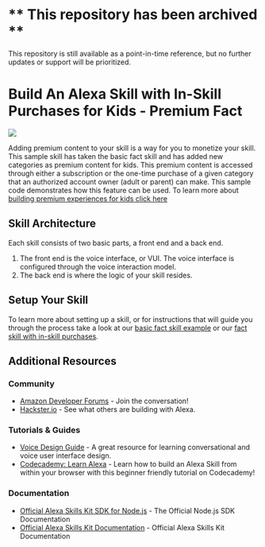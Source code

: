 # ** This repository has been archived **
This repository is still available as a point-in-time reference, but no further updates or support will be prioritized.

# Build An Alexa Skill with In-Skill Purchases for Kids - Premium Fact
<img src="https://m.media-amazon.com/images/G/01/mobile-apps/dex/alexa/alexa-skills-kit/tutorials/fact/header._TTH_.png" />

Adding premium content to your skill is a way for you to monetize your skill.  This sample skill has taken the basic fact skill and has added new categories as premium content for kids. This premium content is accessed through either a subscription or the one-time purchase of a given category that an authorized account owner (adult or parent) can make.  This sample code demonstrates how this feature can be used. To learn more about [building premium experiences for kids click here](https://developer.amazon.com/docs/in-skill-purchase/isp-kid-skills.html)

## Skill Architecture
Each skill consists of two basic parts, a front end and a back end.
1. The front end is the voice interface, or VUI. The voice interface is configured through the voice interaction model.
2. The back end is where the logic of your skill resides.

## Setup Your Skill
To learn more about setting up a skill, or for instructions that will guide you through the process take a look at our [basic fact skill example](https://github.com/alexa/skill-sample-nodejs-fact) or our [fact skill with in-skill purchases](https://github.com/alexa/skill-sample-nodejs-fact-in-skill-purchases).

## Additional Resources

### Community
* [Amazon Developer Forums](https://forums.developer.amazon.com/spaces/165/index.html) - Join the conversation!
* [Hackster.io](https://www.hackster.io/amazon-alexa) - See what others are building with Alexa.

### Tutorials & Guides
* [Voice Design Guide](https://developer.amazon.com/designing-for-voice/) - A great resource for learning conversational and voice user interface design.
* [Codecademy: Learn Alexa](https://www.codecademy.com/learn/learn-alexa) - Learn how to build an Alexa Skill from within your browser with this beginner friendly tutorial on Codecademy!

### Documentation
* [Official Alexa Skills Kit SDK for Node.js](http://alexa.design/node-sdk-docs) - The Official Node.js SDK Documentation
* [Official Alexa Skills Kit Documentation](https://developer.amazon.com/docs/ask-overviews/build-skills-with-the-alexa-skills-kit.html) - Official Alexa Skills Kit Documentation
